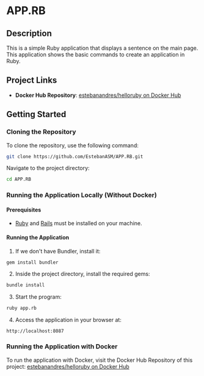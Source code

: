 # APP.RB
## Description  
This is a simple Ruby application that displays a sentence on the main page. This application shows the basic commands to create an application in Ruby. 

## Project Links
- **Docker Hub Repository**: [estebanandres/helloruby on Docker Hub](https://hub.docker.com/repository/docker/estebanandres/helloruby/general)

## Getting Started

### Cloning the Repository  
To clone the repository, use the following command:

```bash
git clone https://github.com/EstebanASM/APP.RB.git
```

Navigate to the project directory:

```bash
cd APP.RB
```

### Running the Application Locally (Without Docker)

#### Prerequisites
- [Ruby](https://www.ruby-lang.org/en/) and [Rails](https://rubyonrails.org/) must be installed on your machine.

#### Running the Application
1. If we don't have Bundler, install it:

```bash
gem install bundler

```
2. Inside the project directory, install the required gems:

```bash
bundle install
```

3. Start the program:

```bash
ruby app.rb
```

4. Access the application in your browser at:

```
http://localhost:8087
```

### Running the Application with Docker

To run the application with Docker, visit the Docker Hub Repository of this project: [estebanandres/helloruby on Docker Hub](https://hub.docker.com/repository/docker/estebanandres/helloruby/general)

